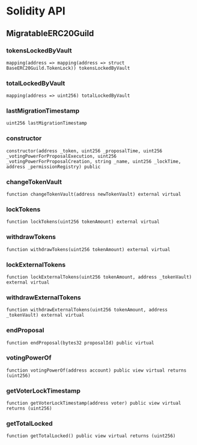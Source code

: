 # Solidity API

## MigratableERC20Guild

### tokensLockedByVault

```solidity
mapping(address => mapping(address => struct BaseERC20Guild.TokenLock)) tokensLockedByVault
```

### totalLockedByVault

```solidity
mapping(address => uint256) totalLockedByVault
```

### lastMigrationTimestamp

```solidity
uint256 lastMigrationTimestamp
```

### constructor

```solidity
constructor(address _token, uint256 _proposalTime, uint256 _votingPowerForProposalExecution, uint256 _votingPowerForProposalCreation, string _name, uint256 _lockTime, address _permissionRegistry) public
```

### changeTokenVault

```solidity
function changeTokenVault(address newTokenVault) external virtual
```

### lockTokens

```solidity
function lockTokens(uint256 tokenAmount) external virtual
```

### withdrawTokens

```solidity
function withdrawTokens(uint256 tokenAmount) external virtual
```

### lockExternalTokens

```solidity
function lockExternalTokens(uint256 tokenAmount, address _tokenVault) external virtual
```

### withdrawExternalTokens

```solidity
function withdrawExternalTokens(uint256 tokenAmount, address _tokenVault) external virtual
```

### endProposal

```solidity
function endProposal(bytes32 proposalId) public virtual
```

### votingPowerOf

```solidity
function votingPowerOf(address account) public view virtual returns (uint256)
```

### getVoterLockTimestamp

```solidity
function getVoterLockTimestamp(address voter) public view virtual returns (uint256)
```

### getTotalLocked

```solidity
function getTotalLocked() public view virtual returns (uint256)
```
